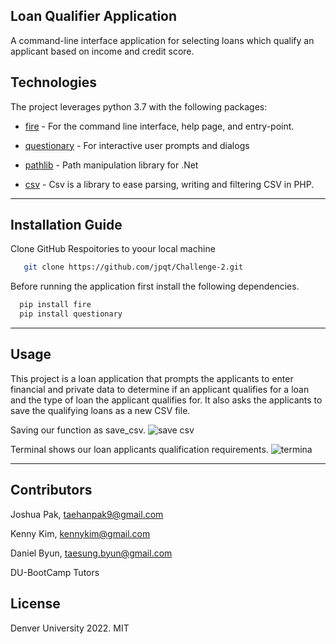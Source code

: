 ## Loan Qualifier Application


A command-line interface application for selecting loans which qualify an applicant based on income and credit score.


## Technologies

The project leverages python 3.7 with the following packages:

* [fire](https://github.com/google/python-fire) - For the command line interface, help page, and entry-point.

* [questionary](https://github.com/tmbo/questionary) - For interactive user prompts and dialogs

* [pathlib](https://github.com/nemec/pathlib) - Path manipulation library for .Net

* [csv](https://github.com/thephpleague/csv) - Csv is a library to ease parsing, writing and filtering CSV in PHP.
---

## Installation Guide

Clone GitHub Respoitories to yoour local machine

```sh
   git clone https://github.com/jpqt/Challenge-2.git
 ```

Before running the application first install the following dependencies.

```python
  pip install fire
  pip install questionary
```

---

## Usage


This project is a loan application that prompts the applicants to enter financial and private data to determine if an applicant qualifies for a loan and the type of loan the applicant qualifies for. It also asks the applicants to save the qualifying loans as a new CSV file.

Saving our function as save_csv.
![save csv](save_csv.png)

Terminal shows our loan applicants qualification requirements.
![termina](terminal.png)



---

## Contributors


Joshua Pak, taehanpak9@gmail.com

Kenny Kim, kennykim@gmail.com

Daniel Byun, taesung.byun@gmail.com

DU-BootCamp Tutors

## License

Denver University 2022.
MIT
